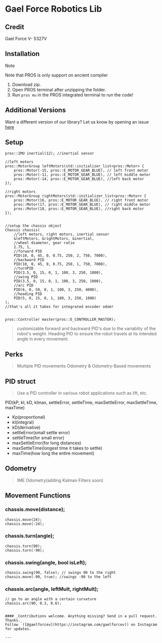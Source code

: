 # Gael Force Robotics Lib


## Credit
Gael Force V- 5327V

## Installation

> [!NOTE]
> Note that PROS is only support on ancient compiler

1. Download zip.
2. Open PROS terminal after unzipping the folder.
3. Run `pros mu` in the PROS integrated terminal to run the code!

## Additional Versions

Want a different version of our library? Let us know by opening an issue [here](https://github.com/AgilanSam/5327V/issues/new)

## Setup
```
pros::IMU inertial(12); //inertial sensor

//left motors
pros::MotorGroup leftMotors(std::initializer_list<pros::Motor> {
    pros::Motor(-15, pros::E_MOTOR_GEAR_BLUE), // left front motor
    pros::Motor(-11, pros::E_MOTOR_GEAR_BLUE), // left middle motor
    pros::Motor(-14, pros::E_MOTOR_GEAR_BLUE), //left back motor
});

//right motors
pros::MotorGroup rightMotors(std::initializer_list<pros::Motor> {
    pros::Motor(16, pros::E_MOTOR_GEAR_BLUE), // right front motor
    pros::Motor(17, pros::E_MOTOR_GEAR_BLUE), // right middle motor
    pros::Motor(18, pros::E_MOTOR_GEAR_BLUE), //right back motor
});


//setup the chassis object
Chassis chassis(
    //left motors, right motors, inertial sensor
    &leftMotors, &rightMotors, &inertial, 
    //wheel diameter, gear ratio
    2.75, 1, 
    //forward PID
    PID(10, 0, 45, 0, 0.75, 250, 2, 750, 7000),
    //backward PID
    PID(10, 0, 45, 0, 0.75, 250, 1, 750, 7000),
    //turnPID
    PID(3.5, 0, 15, 0, 1, 100, 3, 250, 1000),
    //swing PID
    PID(3.5, 0, 15, 0, 1, 100, 3, 250, 1000),
    //arc PID
    PID(6, 0, 50, 0, 1, 100, 3, 250, 4000),
    //heading PID
    PID(5, 0, 15, 0, 1, 100, 3, 250, 1000)
);
//that's all it takes for integrated encoder odom!


pros::Controller master(pros::E_CONTROLLER_MASTER);
```
> customizable forward and backward PID's due to the variablity of the robot's weight.
> Heading PID to ensure the robot travels at its intended angle in every movement.

## Perks
 > Multiple PID movements
 > Odometry & Odometry-Based movements

## PID struct 
> Use a PID controller in various robot applications such as lift, etc.

PID(kP, kI, kD, kImax, settleError, settleTime, maxSettleError, maxSettleTime, maxTime)
- Kp(proportional)
- kI(integral)
- kD(derivative)
- settleError(small settle error)
- settleTime(for small error)
- maxSettleError(for long distances)
- maxSettleTime(longest time it takes to settle)
- maxTime(how long the entire movement)
  
## Odometry
 > IME Odometry(adding Kalman Filters soon)
## Movement Functions
### chassis.move(distance);
 ```
chassis.move(24);
chassis.move(-24);

```
### chassis.turn(angle);
 ```
chassis.turn(90);
chassis.turn(-90);

```
### chassis.swing(angle, bool isLeft);
 ```
chassis.swing(90, false); // swings 90 to the right
chassis.move(-90, true); //swings -90 to the left

```
### chassis.arc(angle, leftMult, rightMult);
 ```
// go to an angle with a certain curvature
chassis.arc(90, 0.3, 0.6);


#### _Contributions welcome. Anything missing? Send in a pull request. Thanks._
Follow  ([@gaelforcev](https://instagram.com/gaelforcev)) on Instagram for updates.

---


